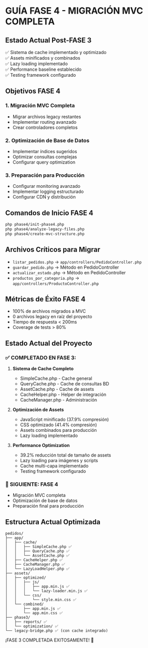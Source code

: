 # GUÍA FASE 4 - MIGRACIÓN MVC COMPLETA

## Estado Actual Post-FASE 3
✅ Sistema de cache implementado y optimizado  
✅ Assets minificados y combinados  
✅ Lazy loading implementado  
✅ Performance baseline establecido  
✅ Testing framework configurado  

## Objetivos FASE 4

### 1. **Migración MVC Completa**
- Migrar archivos legacy restantes
- Implementar routing avanzado
- Crear controladores completos

### 2. **Optimización de Base de Datos**
- Implementar índices sugeridos
- Optimizar consultas complejas
- Configurar query optimization

### 3. **Preparación para Producción**
- Configurar monitoring avanzado
- Implementar logging estructurado
- Configurar CDN y distribución

## Comandos de Inicio FASE 4
```bash
php phase4/init-phase4.php
php phase4/analyze-legacy-files.php
php phase4/create-mvc-structure.php
```

## Archivos Críticos para Migrar
- `listar_pedidos.php` → `app/controllers/PedidoController.php`
- `guardar_pedido.php` → Método en PedidoController
- `actualizar_estado.php` → Método en PedidoController
- `productos_por_categoria.php` → `app/controllers/ProductoController.php`

## Métricas de Éxito FASE 4
- 100% de archivos migrados a MVC
- 0 archivos legacy en raíz del proyecto
- Tiempo de respuesta < 200ms
- Coverage de tests > 80%

## Estado Actual del Proyecto

### ✅ COMPLETADO EN FASE 3:
1. **Sistema de Cache Completo**
   - SimpleCache.php - Cache general
   - QueryCache.php - Cache de consultas BD
   - AssetCache.php - Cache de assets
   - CacheHelper.php - Helper de integración
   - CacheManager.php - Administración

2. **Optimización de Assets**
   - JavaScript minificado (37.9% compresión)
   - CSS optimizado (41.4% compresión)
   - Assets combinados para producción
   - Lazy loading implementado

3. **Performance Optimization**
   - 39.2% reducción total de tamaño de assets
   - Lazy loading para imágenes y scripts
   - Cache multi-capa implementado
   - Testing framework configurado

### 🔄 SIGUIENTE: FASE 4
- Migración MVC completa
- Optimización de base de datos
- Preparación final para producción

## Estructura Actual Optimizada

```
pedidos/
├── app/
│   ├── cache/
│   │   ├── SimpleCache.php ✅
│   │   ├── QueryCache.php ✅
│   │   └── AssetCache.php ✅
│   ├── CacheHelper.php ✅
│   ├── CacheManager.php ✅
│   └── LazyLoadHelper.php ✅
├── assets/
│   ├── optimized/
│   │   ├── js/
│   │   │   ├── app.min.js ✅
│   │   │   └── lazy-loader.min.js ✅
│   │   └── css/
│   │       └── style.min.css ✅
│   └── combined/
│       ├── app.min.js ✅
│       └── app.min.css ✅
├── phase3/
│   ├── reports/ ✅
│   └── optimization/ ✅
└── legacy-bridge.php ✅ (con cache integrado)
```

¡FASE 3 COMPLETADA EXITOSAMENTE! 🎉
